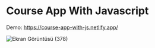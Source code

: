 # Course App With Javascript

Demo: https://course-app-with-js.netlify.app/

![Ekran Görüntüsü (378)](https://user-images.githubusercontent.com/81578763/191017227-e5dd2447-574d-4389-b3a7-70b81edbe2c0.png)





